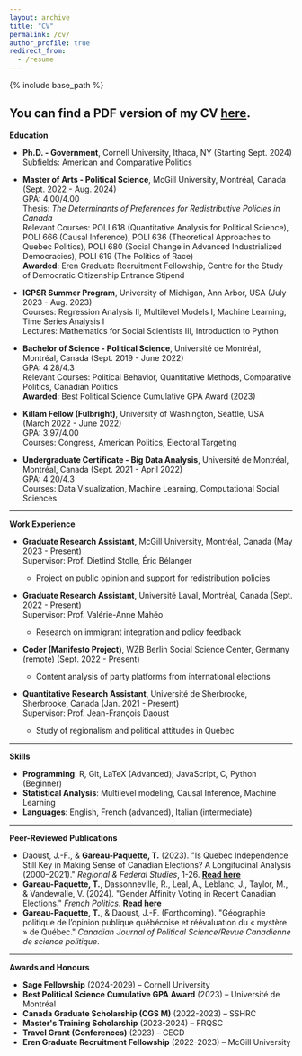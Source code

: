 ```yaml
---
layout: archive
title: "CV"
permalink: /cv/
author_profile: true
redirect_from:
  - /resume
---
```


{% include base_path %}


You can find a PDF version of my CV [here](http://thomasgp.com/files/GareauPaquette_CV_10052024.pdf).
---

**Education**  
* **Ph.D. - Government**, Cornell University, Ithaca, NY (Starting Sept. 2024)  
  Subfields: American and Comparative Politics

* **Master of Arts - Political Science**, McGill University, Montréal, Canada (Sept. 2022 - Aug. 2024)  
  GPA: 4.00/4.00  
  Thesis: *The Determinants of Preferences for Redistributive Policies in Canada*  
  Relevant Courses: POLI 618 (Quantitative Analysis for Political Science), POLI 666 (Causal Inference), POLI 636 (Theoretical Approaches to Quebec Politics), POLI 680 (Social Change in Advanced Industrialized Democracies), POLI 619 (The Politics of Race)  
  **Awarded**: Eren Graduate Recruitment Fellowship, Centre for the Study of Democratic Citizenship Entrance Stipend

* **ICPSR Summer Program**, University of Michigan, Ann Arbor, USA (July 2023 - Aug. 2023)  
  Courses: Regression Analysis II, Multilevel Models I, Machine Learning, Time Series Analysis I  
  Lectures: Mathematics for Social Scientists III, Introduction to Python

* **Bachelor of Science - Political Science**, Université de Montréal, Montréal, Canada (Sept. 2019 - June 2022)  
  GPA: 4.28/4.3  
  Relevant Courses: Political Behavior, Quantitative Methods, Comparative Politics, Canadian Politics  
  **Awarded**: Best Political Science Cumulative GPA Award (2023)

* **Killam Fellow (Fulbright)**, University of Washington, Seattle, USA (March 2022 - June 2022)  
  GPA: 3.97/4.00  
  Courses: Congress, American Politics, Electoral Targeting

* **Undergraduate Certificate - Big Data Analysis**, Université de Montréal, Montréal, Canada (Sept. 2021 - April 2022)  
  GPA: 4.20/4.3  
  Courses: Data Visualization, Machine Learning, Computational Social Sciences

---

**Work Experience**  
* **Graduate Research Assistant**, McGill University, Montréal, Canada (May 2023 - Present)  
  Supervisor: Prof. Dietlind Stolle, Éric Bélanger  
  * Project on public opinion and support for redistribution policies

* **Graduate Research Assistant**, Université Laval, Montréal, Canada (Sept. 2022 - Present)  
  Supervisor: Prof. Valérie-Anne Mahéo  
  * Research on immigrant integration and policy feedback

* **Coder (Manifesto Project)**, WZB Berlin Social Science Center, Germany (remote) (Sept. 2022 - Present)  
  * Content analysis of party platforms from international elections

* **Quantitative Research Assistant**, Université de Sherbrooke, Sherbrooke, Canada (Jan. 2021 - Present)  
  Supervisor: Prof. Jean-François Daoust  
  * Study of regionalism and political attitudes in Quebec

---

**Skills**  
* **Programming**: R, Git, LaTeX (Advanced); JavaScript, C, Python (Beginner)  
* **Statistical Analysis**: Multilevel modeling, Causal Inference, Machine Learning  
* **Languages**: English, French (advanced), Italian (intermediate)

---

**Peer-Reviewed Publications**  
* Daoust, J.-F., & **Gareau-Paquette, T.** (2023). "Is Quebec Independence Still Key in Making Sense of Canadian Elections? A Longitudinal Analysis (2000–2021)." *Regional & Federal Studies*, 1-26. <a href="https://www.tandfonline.com/doi/full/10.1080/13597566.2023.2233422" target="_blank" style="font-weight: bold;">Read here</a>  
* **Gareau-Paquette, T.**, Dassonneville, R., Leal, A., Leblanc, J., Taylor, M., & Vandewalle, V. (2024). "Gender Affinity Voting in Recent Canadian Elections." *French Politics*. <a href="https://doi.org/10.1057/s41253-024-00236-5" target="_blank" style="font-weight: bold;">Read here</a>  
* **Gareau-Paquette, T.**, & Daoust, J.-F. (Forthcoming). "Géographie politique de l’opinion publique québécoise et réévaluation du « mystère » de Québec." *Canadian Journal of Political Science/Revue Canadienne de science politique*.  

---

**Awards and Honours** 
* **Sage Fellowship** (2024-2029) – Cornell University
* **Best Political Science Cumulative GPA Award** (2023) – Université de Montréal  
* **Canada Graduate Scholarship (CGS M)** (2022-2023) – SSHRC  
* **Master's Training Scholarship** (2023-2024) – FRQSC  
* **Travel Grant (Conferences)** (2023) – CECD  
* **Eren Graduate Recruitment Fellowship** (2022-2023) – McGill University  

